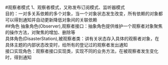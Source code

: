 #观察者模式
1、观察者模式，又称发布订阅模式、监听器模式  
目的：一对多关系依赖的多个对象，当一个对象状态发生改变，所有依赖的对象都可以得到通知并自动更新降低对象间的关联依赖  
##角色
抽象角色(Observer),观察者接口：抽象角色提供维护一个观察者对象聚焦的操作方法，对聚焦的增加、删除等  
具体角色(DisasterStation),被观察者类：讲有关状态存入具体的观察者对象，在具体主题的内部状态改变时，给所有的登记过的观察者发出通知  
接口实现角色：观察者接口实现类，实现不同的业务方法，在被观察者发生变化时，得到通知  
